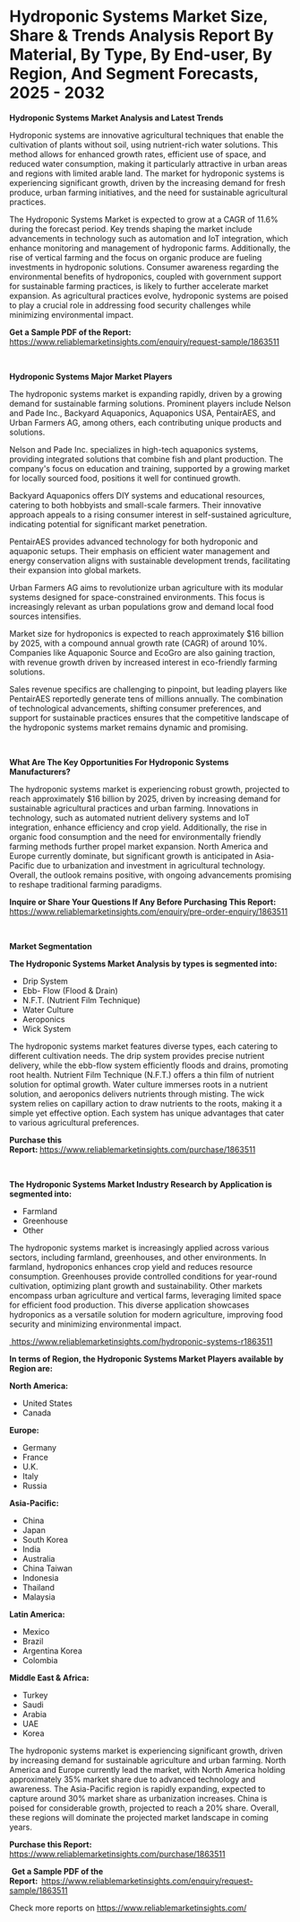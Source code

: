 <p><h1>Hydroponic Systems Market Size, Share & Trends Analysis Report By Material, By Type, By End-user, By Region, And Segment Forecasts, 2025 - 2032</h1></p><p><strong>Hydroponic Systems Market Analysis and Latest Trends</strong></p>
<p><p>Hydroponic systems are innovative agricultural techniques that enable the cultivation of plants without soil, using nutrient-rich water solutions. This method allows for enhanced growth rates, efficient use of space, and reduced water consumption, making it particularly attractive in urban areas and regions with limited arable land. The market for hydroponic systems is experiencing significant growth, driven by the increasing demand for fresh produce, urban farming initiatives, and the need for sustainable agricultural practices.</p><p>The Hydroponic Systems Market is expected to grow at a CAGR of 11.6% during the forecast period. Key trends shaping the market include advancements in technology such as automation and IoT integration, which enhance monitoring and management of hydroponic farms. Additionally, the rise of vertical farming and the focus on organic produce are fueling investments in hydroponic solutions. Consumer awareness regarding the environmental benefits of hydroponics, coupled with government support for sustainable farming practices, is likely to further accelerate market expansion. As agricultural practices evolve, hydroponic systems are poised to play a crucial role in addressing food security challenges while minimizing environmental impact.</p></p>
<p><strong>Get a Sample PDF of the Report:&nbsp;</strong> <a href="https://www.reliablemarketinsights.com/enquiry/request-sample/1863511?utm_campaign=3540&utm_medium=2&utm_source=Github&utm_content=ia&utm_term=30032025&utm_id=hydroponic-systems">https://www.reliablemarketinsights.com/enquiry/request-sample/1863511</a></p>
<p>&nbsp;</p>
<p><strong>Hydroponic Systems Major Market Players</strong></p>
<p><p>The hydroponic systems market is expanding rapidly, driven by a growing demand for sustainable farming solutions. Prominent players include Nelson and Pade Inc., Backyard Aquaponics, Aquaponics USA, PentairAES, and Urban Farmers AG, among others, each contributing unique products and solutions.</p><p>Nelson and Pade Inc. specializes in high-tech aquaponics systems, providing integrated solutions that combine fish and plant production. The company's focus on education and training, supported by a growing market for locally sourced food, positions it well for continued growth.</p><p>Backyard Aquaponics offers DIY systems and educational resources, catering to both hobbyists and small-scale farmers. Their innovative approach appeals to a rising consumer interest in self-sustained agriculture, indicating potential for significant market penetration.</p><p>PentairAES provides advanced technology for both hydroponic and aquaponic setups. Their emphasis on efficient water management and energy conservation aligns with sustainable development trends, facilitating their expansion into global markets.</p><p>Urban Farmers AG aims to revolutionize urban agriculture with its modular systems designed for space-constrained environments. This focus is increasingly relevant as urban populations grow and demand local food sources intensifies.</p><p>Market size for hydroponics is expected to reach approximately $16 billion by 2025, with a compound annual growth rate (CAGR) of around 10%. Companies like Aquaponic Source and EcoGro are also gaining traction, with revenue growth driven by increased interest in eco-friendly farming solutions.</p><p>Sales revenue specifics are challenging to pinpoint, but leading players like PentairAES reportedly generate tens of millions annually. The combination of technological advancements, shifting consumer preferences, and support for sustainable practices ensures that the competitive landscape of the hydroponic systems market remains dynamic and promising.</p></p>
<p>&nbsp;</p>
<p><strong>What Are The Key Opportunities For Hydroponic Systems Manufacturers?</strong></p>
<p><p>The hydroponic systems market is experiencing robust growth, projected to reach approximately $16 billion by 2025, driven by increasing demand for sustainable agricultural practices and urban farming. Innovations in technology, such as automated nutrient delivery systems and IoT integration, enhance efficiency and crop yield. Additionally, the rise in organic food consumption and the need for environmentally friendly farming methods further propel market expansion. North America and Europe currently dominate, but significant growth is anticipated in Asia-Pacific due to urbanization and investment in agricultural technology. Overall, the outlook remains positive, with ongoing advancements promising to reshape traditional farming paradigms.</p></p>
<p><strong>Inquire or Share Your Questions If Any Before Purchasing This Report:</strong> <a href="https://www.reliablemarketinsights.com/enquiry/pre-order-enquiry/1863511?utm_campaign=3540&utm_medium=2&utm_source=Github&utm_content=ia&utm_term=30032025&utm_id=hydroponic-systems">https://www.reliablemarketinsights.com/enquiry/pre-order-enquiry/1863511</a></p>
<p>&nbsp;</p>
<p><strong>Market Segmentation</strong></p>
<p><strong>The Hydroponic Systems Market Analysis by types is segmented into:</strong></p>
<p><ul><li>Drip System</li><li>Ebb- Flow (Flood & Drain)</li><li>N.F.T. (Nutrient Film Technique)</li><li>Water Culture</li><li>Aeroponics</li><li>Wick System</li></ul></p>
<p><p>The hydroponic systems market features diverse types, each catering to different cultivation needs. The drip system provides precise nutrient delivery, while the ebb-flow system efficiently floods and drains, promoting root health. Nutrient Film Technique (N.F.T.) offers a thin film of nutrient solution for optimal growth. Water culture immerses roots in a nutrient solution, and aeroponics delivers nutrients through misting. The wick system relies on capillary action to draw nutrients to the roots, making it a simple yet effective option. Each system has unique advantages that cater to various agricultural preferences.</p></p>
<p><strong>Purchase this Report:&nbsp;</strong><a href="https://www.reliablemarketinsights.com/purchase/1863511?utm_campaign=3540&utm_medium=2&utm_source=Github&utm_content=ia&utm_term=30032025&utm_id=hydroponic-systems">https://www.reliablemarketinsights.com/purchase/1863511</a></p>
<p>&nbsp;</p>
<p><strong>The Hydroponic Systems Market Industry Research by Application is segmented into:</strong></p>
<p><ul><li>Farmland</li><li>Greenhouse</li><li>Other</li></ul></p>
<p><p>The hydroponic systems market is increasingly applied across various sectors, including farmland, greenhouses, and other environments. In farmland, hydroponics enhances crop yield and reduces resource consumption. Greenhouses provide controlled conditions for year-round cultivation, optimizing plant growth and sustainability. Other markets encompass urban agriculture and vertical farms, leveraging limited space for efficient food production. This diverse application showcases hydroponics as a versatile solution for modern agriculture, improving food security and minimizing environmental impact.</p></p>
<p><a href="https://www.reliablemarketinsights.com/hydroponic-systems-r1863511?utm_campaign=3540&utm_medium=2&utm_source=Github&utm_content=ia&utm_term=30032025&utm_id=hydroponic-systems">&nbsp;https://www.reliablemarketinsights.com/hydroponic-systems-r1863511</a></p>
<p><strong>In terms of Region, the Hydroponic Systems Market Players available by Region are:</strong></p>
<p>
    <p> <strong> North America: </strong>
        <ul>
            <li>United States</li>
            <li>Canada</li>
        </ul>
        </p> 
    <p> <strong> Europe: </strong>
        <ul>
            <li>Germany</li>
            <li>France</li>
            <li>U.K.</li>
            <li>Italy</li>
            <li>Russia</li>
        </ul>
        </p> 
    <p> <strong> Asia-Pacific: </strong>
        <ul>
            <li>China</li>
            <li>Japan</li>
            <li>South Korea</li>
            <li>India</li>
            <li>Australia</li>
            <li>China Taiwan</li>
            <li>Indonesia</li>
            <li>Thailand</li>
            <li>Malaysia</li>
        </ul>
        </p> 
    <p> <strong> Latin America: </strong>
        <ul>
            <li>Mexico</li>
            <li>Brazil</li>
            <li>Argentina Korea</li>
            <li>Colombia</li>
        </ul>
        </p> 
    <p> <strong> Middle East & Africa: </strong>
        <ul>
            <li>Turkey</li>
            <li>Saudi</li>
            <li>Arabia</li>
            <li>UAE</li>
            <li>Korea</li>
        </ul>
    </p>
    </p>
<p><p>The hydroponic systems market is experiencing significant growth, driven by increasing demand for sustainable agriculture and urban farming. North America and Europe currently lead the market, with North America holding approximately 35% market share due to advanced technology and awareness. The Asia-Pacific region is rapidly expanding, expected to capture around 30% market share as urbanization increases. China is poised for considerable growth, projected to reach a 20% share. Overall, these regions will dominate the projected market landscape in coming years.</p></p>
<p><strong>Purchase this Report: </strong><a href="https://www.reliablemarketinsights.com/purchase/1863511?utm_campaign=3540&utm_medium=2&utm_source=Github&utm_content=ia&utm_term=30032025&utm_id=hydroponic-systems">https://www.reliablemarketinsights.com/purchase/1863511</a></p>
<p>&nbsp;<strong>Get a Sample PDF of the Report:&nbsp;&nbsp;</strong><a href="https://www.reliablemarketinsights.com/enquiry/request-sample/1863511?utm_campaign=3540&utm_medium=2&utm_source=Github&utm_content=ia&utm_term=30032025&utm_id=hydroponic-systems">https://www.reliablemarketinsights.com/enquiry/request-sample/1863511</a></p>
<p><strong></strong></p>
<p>Check more reports on <a href="https://www.reliablemarketinsights.com/?utm_campaign=3540&utm_medium=2&utm_source=Github&utm_content=ia&utm_term=30032025&utm_id=hydroponic-systems">https://www.reliablemarketinsights.com/</a></p>